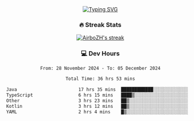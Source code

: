 
<div align="center">
  <a href="https://git.io/typing-svg"><img src="https://readme-typing-svg.demolab.com?font=Fira+Code&size=30&pause=1000&color=33F7F5&center=true&vCenter=true&width=435&lines=Hi+there+%F0%9F%91%8B+I+am+AirboZH+;Welcome+to+my+Github" alt="Typing SVG" /></a>

<h3>🔥 Streak Stats</h3>

<!-- GitHub Readme Streak Stats - https://github.com/DenverCoder1/github-readme-streak-stats -->
<p>
  <a href="https://github.com/DenverCoder1/github-readme-streak-stats">
    <img title="🔥 Get streak stats for your profile at git.io/streak-stats" alt="AirboZH's streak" src="https://streak-stats.demolab.com/?user=AirboZH&theme=monokai-metallian&hide_border=true"/>
  </a>
</p>

<h3>💻 Dev Hours</h3>
<!--START_SECTION:waka-->

```txt
From: 28 November 2024 - To: 05 December 2024

Total Time: 36 hrs 53 mins

Java                       17 hrs 35 mins  ████████████░░░░░░░░░░░░░   47.69 %
TypeScript                 6 hrs 15 mins   ████▒░░░░░░░░░░░░░░░░░░░░   16.98 %
Other                      3 hrs 23 mins   ██▒░░░░░░░░░░░░░░░░░░░░░░   09.18 %
Kotlin                     3 hrs 12 mins   ██▒░░░░░░░░░░░░░░░░░░░░░░   08.69 %
YAML                       2 hrs 4 mins    █▒░░░░░░░░░░░░░░░░░░░░░░░   05.64 %
```

<!--END_SECTION:waka-->
</div>  
